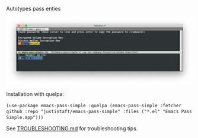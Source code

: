 Autotypes pass enties

![screenshot](screenshot.png)

Installation with quelpa: 

```
(use-package emacs-pass-simple :quelpa (emacs-pass-simple :fetcher github :repo "justintaft/emacs-pass-simple" :files ("*.el" "Emacs Pass Simple.app")))
```

See [TROUBLESHOOTING.md](TROUBLESHOOTING.md) for troubleshooting tips.
